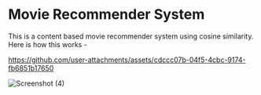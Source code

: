 # Movie Recommender System
This is a content based movie recommender system using cosine similarity.
Here is how this works -

https://github.com/user-attachments/assets/cdccc07b-04f5-4cbc-9174-fb6851b17650

![Screenshot (4)](https://github.com/user-attachments/assets/50d93ed5-fcb8-40b1-9508-cc799c4f3816)
